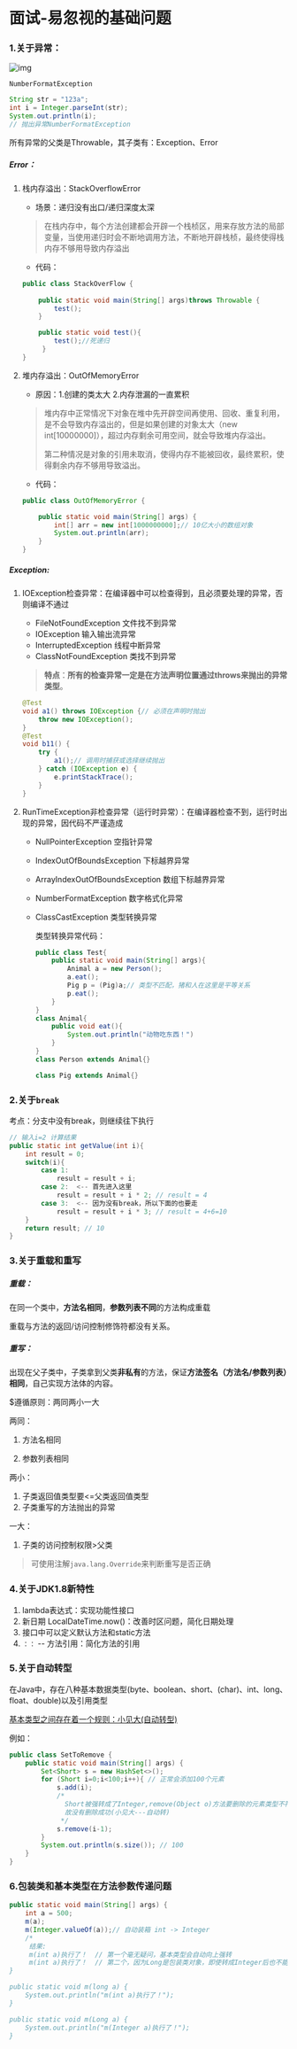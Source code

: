 # 面试-易忽视的基础问题

### 1.关于异常：

![img](https://pdai.tech/images/java/java-basic-exception-1.png)

`NumberFormatException`

```java
String str = "123a";
int i = Integer.parseInt(str);
System.out.println(i);
// 抛出异常NumberFormatException
```

所有异常的父类是Throwable，其子类有：Exception、Error

##### Error：

1. 栈内存溢出：StackOverflowError

   - 场景：递归没有出口/递归深度太深

   > 在栈内存中，每个方法创建都会开辟一个栈桢区，用来存放方法的局部变量，当使用递归时会不断地调用方法，不断地开辟栈桢，最终使得栈内存不够用导致内存溢出

   - 代码：

   ```java
   public class StackOverFlow {
       
       public static void main(String[] args)throws Throwable {
           test();
       }
   
       public static void test(){
           test();//死递归
        }
   }
   ```

2. 堆内存溢出：OutOfMemoryError

   - 原因：1.创建的类太大  2.内存泄漏的一直累积

   > 堆内存中正常情况下对象在堆中先开辟空间再使用、回收、重复利用，是不会导致内存溢出的，但是如果创建的对象太大（new int[10000000]），超过内存剩余可用空间，就会导致堆内存溢出。
   >
   > 第二种情况是对象的引用未取消，使得内存不能被回收，最终累积，使得剩余内存不够用导致溢出。
   
   - 代码：
   
   ```java
   public class OutOfMemoryError {
   
       public static void main(String[] args) {
           int[] arr = new int[1000000000];// 10亿大小的数组对象
           System.out.println(arr);
       }
   }
   ```

##### Exception:

1. IOException检查异常：在编译器中可以检查得到，且必须要处理的异常，否则编译不通过

   - FileNotFoundException 文件找不到异常
   - IOException 输入输出流异常
   - InterruptedException 线程中断异常
   - ClassNotFoundException 类找不到异常

   > **特点**：**所有的检查异常一定是在方法声明位置通过throws来抛出的异常类型**。

   ```java
   @Test
   void a1() throws IOException {// 必须在声明时抛出
       throw new IOException();
   }
   @Test
   void b11() {
       try {
           a1();// 调用时捕获或选择继续抛出
       } catch (IOException e) {
           e.printStackTrace();
       }
   }
   ```

2. RunTimeException非检查异常（运行时异常）：在编译器检查不到，运行时出现的异常，因代码不严谨造成

   - NullPointerException 空指针异常
   
   - IndexOutOfBoundsException 下标越界异常
   
   - ArrayIndexOutOfBoundsException 数组下标越界异常
   
   - NumberFormatException 数字格式化异常
   
   - ClassCastException 类型转换异常
   
     类型转换异常代码：
   
     ```java
     public class Test{
         public static void main(String[] args){
             Animal a = new Person();
             a.eat();
             Pig p = (Pig)a;// 类型不匹配，猪和人在这里是平等关系
             p.eat();
         }
     }
     class Animal{
         public void eat(){
             System.out.println("动物吃东西！")
         }
     }
     class Person extends Animal{}
     
     class Pig extends Animal{}
     ```

### 2.关于`break`

考点：分支中没有break，则继续往下执行

```java
// 输入i=2 计算结果
public static int getValue(int i){
    int result = 0;
    switch(i){
        case 1:
            result = result + i;
        case 2:  <-- 首先进入这里
            result = result + i * 2; // result = 4
        case 3:  <-- 因为没有break，所以下面的也要走
            result = result + i * 3; // result = 4+6=10
    }
    return result; // 10
}
```

### 3.关于重载和重写

##### 重载：

在同一个类中，**方法名相同**，**参数列表不同**的方法构成重载

重载与方法的返回/访问控制修饰符都没有关系。

##### 重写：

出现在父子类中，子类拿到父类**非私有**的方法，保证**方法签名（方法名/参数列表）相同**，自己实现方法体的内容。

$遵循原则：两同两小一大

两同：

1. 方法名相同

1. 参数列表相同

两小：

1. 子类返回值类型要<=父类返回值类型
2. 子类重写的方法抛出的异常

一大：

1. 子类的访问控制权限>父类

> 可使用注解`java.lang.Override`来判断重写是否正确

### 4.关于JDK1.8新特性

1. lambda表达式：实现功能性接口
2. 新日期 LocalDateTime.now()：改善时区问题，简化日期处理
3. 接口中可以定义默认方法和static方法
4. `：：` -- 方法引用：简化方法的引用

### 5.关于自动转型

在Java中，存在八种基本数据类型(byte、boolean、short、(char)、int、long、float、double)以及引用类型

<u>基本类型之间存在着一个规则：小见大(自动转型)</u>

例如：

```java
public class SetToRemove {
    public static void main(String[] args) {
        Set<Short> s = new HashSet<>();
        for (Short i=0;i<100;i++){ // 正常会添加100个元素
            s.add(i);
            /*
              Short被强转成了Integer,remove(Object o)方法要删除的元素类型不符，
              故没有删除成功(小见大---自动转)
             */
            s.remove(i-1);
        }
        System.out.println(s.size()); // 100
    }
}
```

### 6.包装类和基本类型在方法参数传递问题

```java
public static void main(String[] args) {
    int a = 500;
    m(a);
    m(Integer.valueOf(a));// 自动装箱 int -> Integer
    /*
     结果:
     m(int a)执行了！  // 第一个毫无疑问，基本类型会自动向上强转
     m(int a)执行了！  // 第二个，因为Long是包装类对象，即使转成Integer后也不能转换为Long类型(编译器提示不必要的装箱)，所以都走了第一个m(long a)方法
}

public static void m(long a) {
    System.out.println("m(int a)执行了！");
}

public static void m(Long a) {
    System.out.println("m(Integer a)执行了！");
}
```



